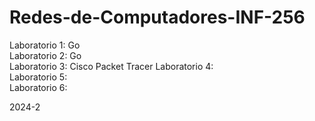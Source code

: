 # Redes-de-Computadores-INF-256

Laboratorio 1: Go  
Laboratorio 2: Go  
Laboratorio 3: Cisco Packet Tracer
Laboratorio 4:  
Laboratorio 5:  
Laboratorio 6:  

2024-2
